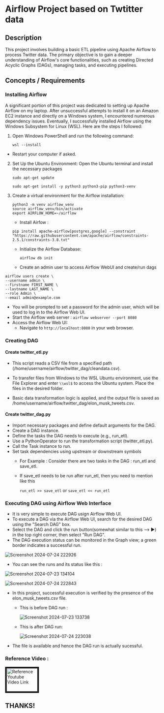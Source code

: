 # Airflow Project based on Twtitter data

## Description
This project involves building a basic ETL pipeline using Apache Airflow to process Twitter data. 
The primary objective is to gain a deeper understanding of Airflow's core functionalities, such as creating Directed Acyclic Graphs (DAGs), managing tasks, and executing pipelines.

## Concepts / Requirements

### Installing Airflow

A significant portion of this project was dedicated to setting up Apache Airflow on my laptop. After unsuccessful attempts to install it on an Amazon EC2 instance and directly on a Windows system, 
I encountered numerous dependency issues. Eventually, I successfully installed Airflow using the Windows Subsystem for Linux (WSL). 
Here are the steps I followed:

 1. Open Windows PowerShell and run the following command:
   
    ``` wsl --install ```
  
 * Restart your computer if asked.
   
 2. Set Up the Ubuntu Environment:
    Open the Ubuntu terminal and install the necessary packages
    
     ``` sudo apt-get update ```
    
     ``` sudo apt-get install -y python3 python3-pip python3-venv ```
    
 3. Create a virtual environment for the Airflow installation:

    ```
    python3 -m venv airflow_venv 
    source airflow_venv/bin/activate 
    export AIRFLOW_HOME=~/airflow
    ```
    
     * Install Airfow :
      
      ``` pip install apache-airflow[postgres,google] --constraint "https://raw.githubusercontent.com/apache/airflow/constraints-2.5.1/constraints-3.8.txt" ```
    
       * Initialize the Airflow Database:
         
           ``` airflow db init ```
       
       * Create an admin user to access Airflow WebUI and create/run dags
  
  ```      
  airflow users create \
  --username admin \
  --firstname FIRST_NAME \
  --lastname LAST_NAME \
  --role Admin \
  --email admin@example.com
 ```

   * You will be prompted to set a password for the admin user, which will be used to log in to the Airflow Web UI.
   * Start the Airflow web server : ``` airflow webserver --port 8080 ```
   * Access the Airflow Web UI:
     * Navigate to ``` http://localhost:8080 ``` in your web browser.

### Creating DAG 
#### Create twitter_etl.py

* This script reads a CSV file from a specified path (/home/username/airflow/twitter_dag/cleandata.csv).
 
* To transfer files from Windows to the WSL Ubuntu environment, use the File Explorer and enter ``` \\wsl$ ``` to access the Ubuntu system. Place the files in the desired folder.
  
* Basic data transformation logic is applied, and the output file is saved as /home/username/airflow/twitter_dag/elon_musk_tweets.csv.

#### Create twitter_dag.py

* Import necessary packages and define default arguments for the DAG.
* Create a DAG instance.
* Define the tasks the DAG needs to execute (e.g., run_etl).
* Use a PythonOperator to run the transformation script (twitter_etl.py).
* Call the Task instance to run.
* Set task dependencies using upstream or downstream symbols
    * For Example : Consider there are two tasks in the DAG : run_etl and save_etl.
    * If save_etl needs to be run after run_etl, then you need to mention like this
      
      ``` run_etl >> save_etl ``` or ``` save_etl << run_etl ```
 
 ### Executing DAG using Airflow Web Interface

 * It is very simple to execute DAG usign Airflow Web UI.
 * To execute a DAG via the Airflow Web UI, search for the desired DAG using the "Search DAG" box.
 * Select the DAG and click the run button(somewhat similar to this --> :arrow_forward:) in the top right corner, then select "Run DAG".
 * The DAG execution status can be monitored in the Graph view; a green border indicates a successful run.

![Screenshot 2024-07-24 222926](https://github.com/user-attachments/assets/71b9ea10-ba98-4258-9327-2d068d440f4c)

 * You can see the runs and its status like this :
   
 ![Screenshot 2024-07-23 134104](https://github.com/user-attachments/assets/c8bcf4a1-8638-4965-968d-48c53653bd63)   

 ![Screenshot 2024-07-24 222843](https://github.com/user-attachments/assets/5242d09f-3a32-42bc-998e-03f5b0fecd74)

 * In this project, successful execution is verified by the presence of the elon_musk_tweets.csv file.
   
   * This is before DAG run :

       ![Screenshot 2024-07-23 133738](https://github.com/user-attachments/assets/fec31807-a49e-4f33-b966-adcd2d5b4178)

   * This is after DAG run:
  
       ![Screenshot 2024-07-24 223038](https://github.com/user-attachments/assets/d244f7f3-0f6f-483b-83cc-2962923a4eae)

   
 * The file is available and hence the DAG run is actually sucessful.

###  Reference Video :
<a href="https://www.youtube.com/watch?v=q8q3OFFfY6c"
target="_blank"><img src="https://t3.ftcdn.net/jpg/04/74/05/94/360_F_474059464_qldYuzxaUWEwNTtYBJ44VN89ARuFktHW.jpg" 
alt="Reference Youtube Video Link" width="100" height="75" border="5" /></a>

## THANKS!
